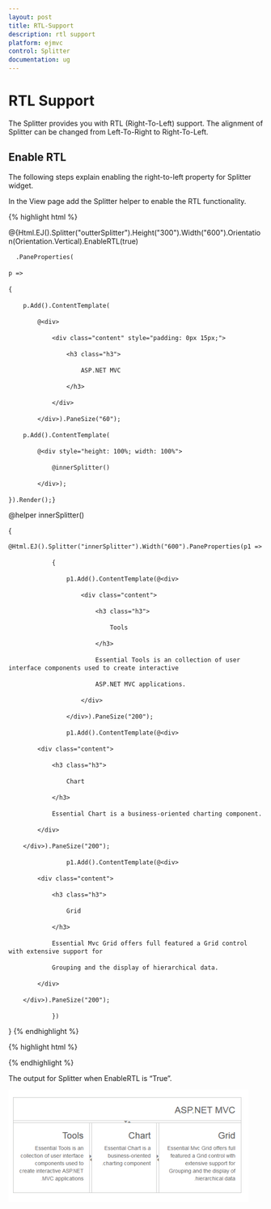 ```yaml
---
layout: post
title: RTL-Support
description: rtl support
platform: ejmvc
control: Splitter
documentation: ug
---
```


# RTL Support

The Splitter provides you with RTL (Right-To-Left) support. The alignment of Splitter can be changed from Left-To-Right to Right-To-Left.

## Enable RTL

The following steps explain enabling the right-to-left property for Splitter widget.

In the View page add the Splitter helper to enable the RTL functionality. 



{% highlight html %}



@{Html.EJ().Splitter("outterSplitter").Height("300").Width("600").Orientation(Orientation.Vertical).EnableRTL(true)

      .PaneProperties(

    p =>

    {

        p.Add().ContentTemplate(

            @<div>

                <div class="content" style="padding: 0px 15px;">

                    <h3 class="h3">

                        ASP.NET MVC

                    </h3>

                </div>

            </div>).PaneSize("60");

        p.Add().ContentTemplate(

            @<div style="height: 100%; width: 100%">

                @innerSplitter()

            </div>);

    }).Render();}



@helper innerSplitter()

{

    @Html.EJ().Splitter("innerSplitter").Width("600").PaneProperties(p1 =>

                {

                    p1.Add().ContentTemplate(@<div>

                        <div class="content">

                            <h3 class="h3">

                                Tools

                            </h3>

                            Essential Tools is an collection of user interface components used to create interactive

                            ASP.NET MVC applications.

                        </div>

                    </div>).PaneSize("200");

                    p1.Add().ContentTemplate(@<div>

            <div class="content">

                <h3 class="h3">

                    Chart

                </h3>

                Essential Chart is a business-oriented charting component.

            </div>

        </div>).PaneSize("200");

                    p1.Add().ContentTemplate(@<div>

            <div class="content">

                <h3 class="h3">

                    Grid

                </h3>

                Essential Mvc Grid offers full featured a Grid control with extensive support for

                Grouping and the display of hierarchical data.

            </div>

        </div>).PaneSize("200");

                })

}
{% endhighlight %}

{% highlight html %}

<style type="text/css">

    #outterSplitter {

        margin: 0 auto;

    }

    .h3 {

        font-size: 14px;

    }

    #innerSplitter {

        border: 0 none;

    }

    .content {

        padding: 15px;

    }

</style>


{% endhighlight %}




The output for Splitter when EnableRTL is “True”.



![](RTL-Support_images/RTL-Support_img1.png)



